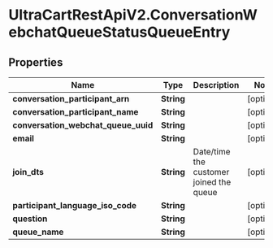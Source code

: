# UltraCartRestApiV2.ConversationWebchatQueueStatusQueueEntry

## Properties

Name | Type | Description | Notes
------------ | ------------- | ------------- | -------------
**conversation_participant_arn** | **String** |  | [optional] 
**conversation_participant_name** | **String** |  | [optional] 
**conversation_webchat_queue_uuid** | **String** |  | [optional] 
**email** | **String** |  | [optional] 
**join_dts** | **String** | Date/time the customer joined the queue | [optional] 
**participant_language_iso_code** | **String** |  | [optional] 
**question** | **String** |  | [optional] 
**queue_name** | **String** |  | [optional] 


